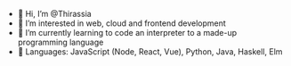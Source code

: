 - 👋 Hi, I’m @Thirassia
- 👀 I’m interested in web, cloud and frontend development
- 🌱 I’m currently learning to code an interpreter to a made-up programming language
- 🧩 Languages: JavaScript (Node, React, Vue), Python, Java, Haskell, Elm

<!---
- 💞️ I’m looking to collaborate on ...
- 📫 How to reach me ...
--->

<!---
Thirassia/Thirassia is a ✨ special ✨ repository because its `README.md` (this file) appears on your GitHub profile.
You can click the Preview link to take a look at your changes.
--->
